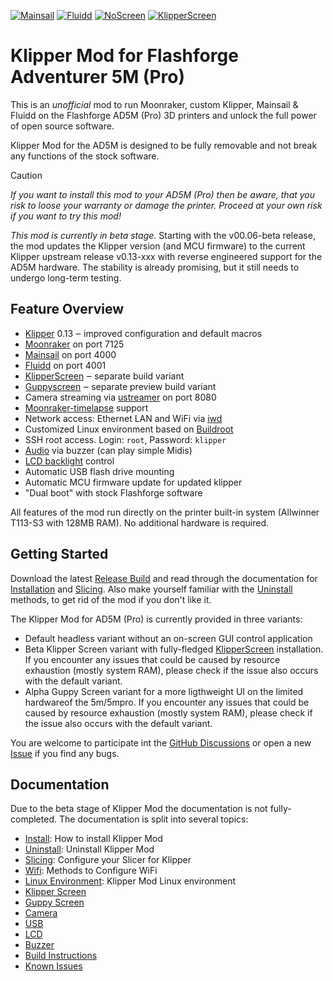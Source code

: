 
[![Mainsail](docs/images/mainsail_01_thumb.jpg)](docs/images/mainsail_01.jpg)
[![Fluidd](docs/images/fluidd_01_thumb.png)](docs/images/fluidd_01.png)
[![NoScreen](docs/images/no_screen_01_thumb.jpg)](docs/images/no_screen_01.jpg)
[![KlipperScreen](docs/images/klipper_screen_01_thumb.jpg)](docs/images/klipper_screen_01.jpg)

# Klipper Mod for Flashforge Adventurer 5M (Pro)

This is an *unofficial* mod to run Moonraker, custom Klipper, Mainsail & Fluidd on the Flashforge AD5M (Pro) 3D printers and unlock the full power of open source software.

Klipper Mod for the AD5M is designed to be fully removable and not break any functions of the stock software.

> [!CAUTION]
> *If you want to install this mod to your AD5M (Pro) then be aware, that you risk to loose your warranty or damage the printer. Proceed at your own risk if you want to try this mod!*

*This mod is currently in beta stage.* Starting with the v00.06-beta release, the mod updates the Klipper version (and MCU firmware) to the current Klipper upstream release v0.13-xxx with reverse engineered
support for the AD5M hardware. The stability is already promising, but it still needs to undergo long-term testing.

## Feature Overview

- [Klipper](https://www.klipper3d.org/) 0.13 ‒ improved configuration and default macros
- [Moonraker](https://github.com/Arksine/moonraker) on port 7125
- [Mainsail](https://docs.mainsail.xyz/) on port 4000
- [Fluidd](https://docs.fluidd.xyz/) on port 4001
- [KlipperScreen](https://klipperscreen.readthedocs.io/en/latest/) ‒ separate build variant
- [Guppyscreen](https://github.com/ballaswag/guppyscreen) ‒ separate preview build variant
- Camera streaming via [ustreamer](https://github.com/pikvm/ustreamer) on port 8080
- [Moonraker-timelapse](https://github.com/mainsail-crew/moonraker-timelapse) support
- Network access: Ethernet LAN and WiFi via [iwd](https://iwd.wiki.kernel.org/)
- Customized Linux environment based on [Buildroot](https://buildroot.org/)
- SSH root access. Login: `root`, Password: `klipper`
- [Audio](https://pypi.org/project/ff-adm5-audio/) via buzzer (can play simple Midis)
- [LCD backlight](https://pypi.org/project/ff-ad5m-backlight/) control 
- Automatic USB flash drive mounting
- Automatic MCU firmware update for updated klipper
- "Dual boot" with stock Flashforge software

All features of the mod run directly on the printer built-in system (Allwinner T113-S3 with 128MB RAM). No additional hardware is required. 

## Getting Started

Download the latest [Release Build](https://github.com/xblax/flashforge_ad5m_klipper_mod/releases) and read through the documentation for [Installation](docs/INSTALL.md) and [Slicing](docs/SLICING.md). Also make yourself familiar with the [Uninstall](docs/UNINSTALL.md) methods, to get rid of the mod if you don't like it.

The Klipper Mod for AD5M (Pro) is currently provided in three variants: 
- Default headless variant without an on-screen GUI control application
- Beta Klipper Screen variant with fully-fledged [KlipperScreen](docs/KLIPPER_SCREEN.md) installation. If you encounter any issues that could be caused by resource exhaustion (mostly system RAM), please check if the issue also occurs with the default variant.
- Alpha Guppy Screen variant for a more ligthweight UI on the limited hardwareof the 5m/5mpro. If you encounter any issues that could be caused by resource exhaustion (mostly system RAM), please check if the issue also occurs with the default variant.

You are welcome to participate int the [GitHub Discussions](https://github.com/xblax/flashforge_ad5m_klipper_mod/discussions) or open a new [Issue](https://github.com/xblax/flashforge_ad5m_klipper_mod/issues) if you find any bugs.

## Documentation

Due to the beta stage of Klipper Mod the documentation is not fully-completed. The documentation is split into several topics:

- [Install](docs/INSTALL.md): How to install Klipper Mod
- [Uninstall](docs/UNINSTALL.md): Uninstall Klipper Mod
- [Slicing](docs/SLICING.md): Configure your Slicer for Klipper
- [Wifi](docs/WIFI.md): Methods to Configure WiFi
- [Linux Environment](docs/LINUX.md): Klipper Mod Linux environment
- [Klipper Screen](docs/KLIPPER_SCREEN.md)
- [Guppy Screen](docs/GUPPY_SCREEN.md)
- [Camera](docs/CAMERA.md)
- [USB](docs/USB.md)
- [LCD](docs/LCD.md)
- [Buzzer](docs/BUZZER.md)
- [Build Instructions](docs/BUILDING.md)
- [Known Issues](docs/KNOWN_ISSUES.md)
